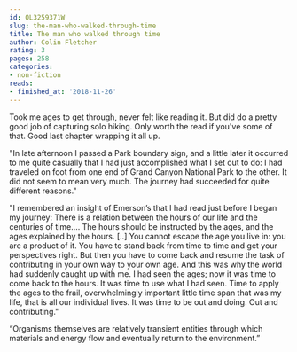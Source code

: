 ```yaml
---
id: OL3259371W
slug: the-man-who-walked-through-time
title: The man who walked through time
author: Colin Fletcher
rating: 3
pages: 258
categories:
- non-fiction
reads:
- finished_at: '2018-11-26'
---
```

Took me ages to get through, never felt like reading it. But did do a pretty good job of capturing solo hiking. Only worth the read if you've some of that. Good last chapter wrapping it all up.

"In late afternoon I passed a Park boundary sign, and a little later it occurred to me quite casually that I had just accomplished what I set out to do: I had traveled on foot from one end of Grand Canyon National Park to the other. It did not seem to mean very much. The journey had succeeded for quite different reasons."

"I remembered an insight of Emerson’s that I had read just before I began my journey: There is a relation between the hours of our life and the centuries of time.… The hours should be instructed by the ages, and the ages explained by the hours. [..] You cannot escape the age you live in: you are a product of it. You have to stand back from time to time and get your perspectives right. But then you have to come back and resume the task of contributing in your own way to your own age. And this was why the world had suddenly caught up with me. I had seen the ages; now it was time to come back to the hours. It was time to use what I had seen. Time to apply the ages to the frail, overwhelmingly important little time span that was my life, that is all our individual lives. It was time to be out and doing. Out and contributing."

“Organisms themselves are relatively transient entities through which materials and energy flow and eventually return to the environment.”
